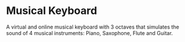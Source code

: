 # Musical Keyboard

A virtual and online musical keyboard with 3 octaves that simulates the sound of 4 musical instruments: Piano, Saxophone, Flute and Guitar.